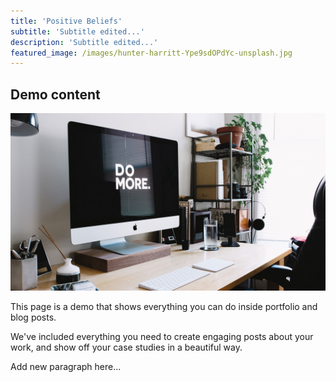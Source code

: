 ```yaml
---
title: 'Positive Beliefs'
subtitle: 'Subtitle edited...'
description: 'Subtitle edited...'
featured_image: /images/hunter-harritt-Ype9sdOPdYc-unsplash.jpg
---
```


## Demo content

![Demo image](/images/demo/about.jpg)

This page is a demo that shows everything you can do inside portfolio and blog posts.

We've included everything you need to create engaging posts about your work, and show off your case studies in a beautiful way.

Add new paragraph here...
